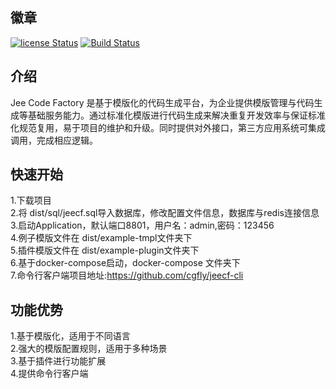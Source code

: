 
## 徽章  
[![license Status](https://img.shields.io/badge/License-Apache%202.0-blue.svg?branch=v2.0)](http://www.apache.org/licenses/LICENSE-2.0.txt)
[![Build Status](https://travis-ci.org/cgfly/jeecf-manager.svg?branch=1.0)](https://travis-ci.org/cgfly/jeecf-manager)  

## 介绍  
Jee Code Factory 是基于模版化的代码生成平台，为企业提供模版管理与代码生成等基础服务能力。通过标准化模版进行代码生成来解决重复开发效率与保证标准化规范复用，易于项目的维护和升级。同时提供对外接口，第三方应用系统可集成调用，完成相应逻辑。
## 快速开始  
1.下载项目  
2.将 dist/sql/jeecf.sql导入数据库，修改配置文件信息，数据库与redis连接信息  
3.启动Application，默认端口8801，用户名：admin,密码：123456  
4.例子模版文件在 dist/example-tmpl文件夹下  
5.插件模版文件在 dist/example-plugin文件夹下  
6.基于docker-compose启动，docker-compose 文件夹下  
7.命令行客户端项目地址:https://github.com/cgfly/jeecf-cli

## 功能优势
1.基于模版化，适用于不同语言  
2.强大的模版配置规则，适用于多种场景  
3.基于插件进行功能扩展  
4.提供命令行客户端 



